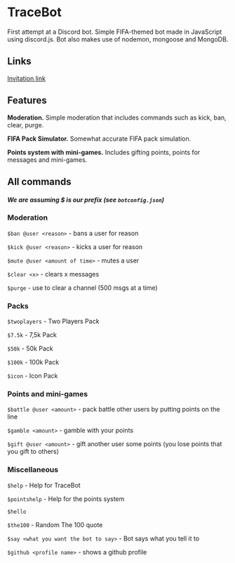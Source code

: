 # TraceBot
First attempt at a Discord bot.
Simple FIFA-themed bot made in JavaScript using discord.js. Bot also makes use of nodemon, mongoose and MongoDB.

## Links
[Invitation link](https://discordapp.com/oauth2/authorize?&client_id=516328833729953793&scope=bot&permissions=8)

## Features
**Moderation.** Simple moderation that includes commands such as kick, ban, clear, purge.

**FIFA Pack Simulator.** Somewhat accurate FIFA pack simulation.

**Points system with mini-games.** Includes gifting points, points for messages and mini-games.

## All commands
#### *We are assuming $ is our prefix (see `botconfig.json`)*
### Moderation
`$ban @user <reason>` - bans a user for reason

`$kick @user <reason>` - kicks a user for reason

`$mute @user <amount of time>` - mutes a user

`$clear <x>` - clears x messages

`$purge` - use to clear a channel (500 msgs at a time)

### Packs
`$twoplayers` - Two Players Pack

`$7.5k` - 7,5k Pack

`$50k` - 50k Pack

`$100k` - 100k Pack

`$icon` - Icon Pack

### Points and mini-games
`$battle @user <amount>` - pack battle other users by putting points on the line

`$gamble <amount>` - gamble with your points

`$gift @user <amount>` - gift another user some points (you lose points that you gift to others)

### Miscellaneous
`$help` - Help for TraceBot

`$pointshelp` - Help for the points system

`$hello`

`$the100` - Random The 100 quote

`$say <what you want the bot to say>` - Bot says what you tell it to

`$github <profile name>` - shows a github profile

